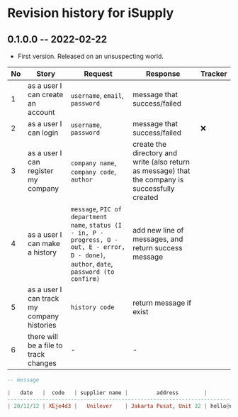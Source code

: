 # Revision history for <strong>iSupply</strong>

## 0.1.0.0 -- 2022-02-22

- First version. Released on an unsuspecting world.

| No  | Story                                      | Request                                                                                                                                       | Response                                                                                         | Tracker          |
| --- | ------------------------------------------ | --------------------------------------------------------------------------------------------------------------------------------------------- | ------------------------------------------------------------------------------------------------ | ---------------- |
| 1   | as a user I can create an account          | `username`, `email`, `password`                                                                                                               | message that success/failed                                                                      | <!-- tracker --> |
| 2   | as a user I can login                      | `username`, `password`                                                                                                                        | message that success/failed                                                                      | ❌               |
| 3   | as a user I can register my company        | `company name`, `company code`, `author`                                                                                                      | create the directory and write (also return as message) that the company is successfully created | <!-- tracker --> |
| 4   | as a user I can make a history             | `message`, `PIC of department name`, `status (I - in, P - progress, O - out, E - error, D - done)`, `author`, `date`, `password (to confirm)` | add new line of messages, and return success message                                             | <!-- tracker --> |
| 5   | as a user I can track my company histories | `history code`                                                                                                                                | return message if exist                                                                          | <!-- tracker --> |
| 6   | there will be a file to track changes      | -                                                                                                                                             | -                                                                                                | <!-- tracker --> |

```hs
-- message

|   date   |  code   | supplier name |         address        |        email       |      phone     |   product   | quantity | @ price | status |
-------------------------------------------------------------------------------------------------------------------------------------------------
| 20/12/12 | XEje4d3 |   Unilever    | Jakarta Pusat, Unit 32 | hello@unilever.com | (+21) 534 2434 |  Ultra Milk |  4 Boxes |   6500  |    I   |
```
